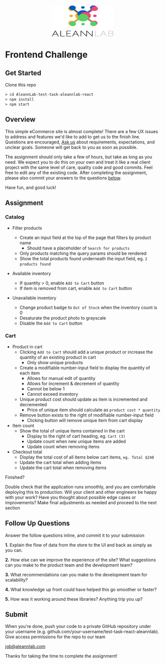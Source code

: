 <p align="center">
  <a href="" rel="noopener">
 <img width=200px height=100px src="src/assets/logo.svg" alt="Project logo"></a>
</p>

# Frontend Challenge

## Get Started

Clone this repo

```
> cd AleannLab-test-task-aleannlab-react
> npm install
> npm start
```

## Overview

This simple eCommerce site is almost complete! There are a few UX issues to address and features we'd like to add to get us to the finish line. Questions are encouraged, [Ask us](mailto:job@aleannlab.com&subject=Questions%20about%20FE%20code%20challenge) about requirements, expectations, and unclear goals. Someone will get back to you as soon as possible.

The assignment should only take a few of hours, but take as long as you need. We expect you to do this on your own and treat it like a real client project with the same level of care, quality code and good commits. Feel free to edit any of the existing code. After completing the assignment, please also commit your answers to the questions [below](#follow-up-questions).

Have fun, and good luck!

## Assignment

### Catalog

- Filter products

  - Create an input field at the top of the page that filters by product name
    - Should have a placeholder of `Search for products`
  - Only products matching the query params should be rendered
  - Show the total products found underneath the input field, eg. `2 products found`

- Available inventory

  - If quantity > 0, enable `Add to Cart` button
  - If item is removed from cart, enable `Add to Cart` button

- Unavailable inventory
  - Change product badge to `Out of Stock` when the inventory count is 0
  - Desaturate the product photo to grayscale
  - Disable the `Add to Cart` button

### Cart

- Product in cart
  - Clicking `Add to Cart` should add a unique product or increase the quantity of an existing product in cart
    - Only show unique products
  - Create a modifiable number-input field to display the quantity of each item
    - Allows for manual edit of quantity
    - Allows for increment & decrement of quantity
    - Cannot be below 1
    - Cannot exceed inventory
  - Unique product cost should update as item is incremented and decremented
    - Price of unique item should calculate as `product cost * quantity`
  - Remove button exists to the right of modifiable number-input field
    - Clicking button will remove unique item from cart display
- Item count
  - Show the total of unique items contained in the cart
    - Display to the right of cart heading, eg. `Cart (3)`
    - Update count when new unique items are added
    - Update count when removing items
- Checkout total
  - Display the total cost of all items below cart items, `eg. Total $240`
  - Update the cart total when adding items
  - Update the cart total when removing items

Finished?

Double check that the application runs smoothly, and you are comfortable deploying this to production. Will your client and other engineers be happy with your work? Have you thought about possible edge cases or improvements? Make final adjustments as needed and proceed to the next section

<h2 id="follow-up-questions">Follow Up Questions</h2>

Answer the follow questions inline, and commit it to your submission

**1.** Explain the flow of data from the store to the UI and back as simply as you can.

**2.** How else can we improve the experience of the site? What suggestions can you make to the product team and the development team?

**3.** What recommendations can you make to the development team for scalability?

**4.** What knowledge up front could have helped this go smoother or faster?

**5.** How was it working around these libraries? Anything trip you up?

## Submit

When you're done, push your code to a private GitHub repository under your username
(e.g. github.com/your-username/test-task-react-aleannlab). Give access permissions for the repo to our team

job@aleannlab.com

Thanks for taking the time to complete the assignment!
